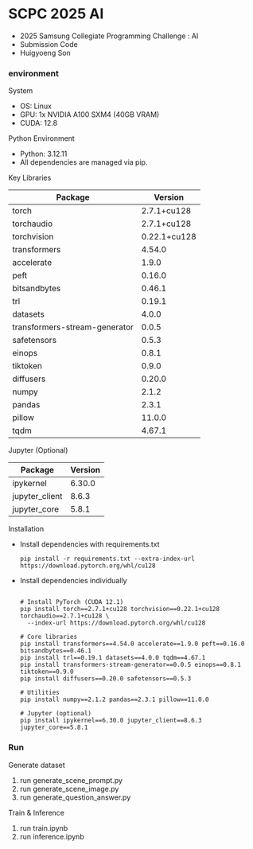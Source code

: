 # SCPC 2025 AI 

- 2025 Samsung Collegiate Programming Challenge : AI 
- Submission Code 
- Huigyoeng Son 

### environment 

System 

- OS: Linux
- GPU: 1x NVIDIA A100 SXM4 (40GB VRAM) 
- CUDA: 12.8

Python Environment 

- Python: 3.12.11
- All dependencies are managed via pip.

Key Libraries 

| Package                       | Version      |
| ----------------------------- | ------------ |
| torch                         | 2.7.1+cu128  |
| torchaudio                    | 2.7.1+cu128  |
| torchvision                   | 0.22.1+cu128 |
| transformers                  | 4.54.0       |
| accelerate                    | 1.9.0        |
| peft                          | 0.16.0       |
| bitsandbytes                  | 0.46.1       |
| trl                           | 0.19.1       |
| datasets                      | 4.0.0        |
| transformers-stream-generator | 0.0.5        |
| safetensors                   | 0.5.3        |
| einops                        | 0.8.1        |
| tiktoken                      | 0.9.0        |
| diffusers                     | 0.20.0       |
| numpy                         | 2.1.2        |
| pandas                        | 2.3.1        |
| pillow                        | 11.0.0       |
| tqdm                          | 4.67.1       |


Jupyter (Optional)

| Package         | Version |
| --------------- | ------- |
| ipykernel       | 6.30.0  |
| jupyter\_client | 8.6.3   |
| jupyter\_core   | 5.8.1   |

Installation

- Install dependencies with requirements.txt

  ```
  pip install -r requirements.txt --extra-index-url https://download.pytorch.org/whl/cu128
  ```

- Install dependencies individually

  ```

  # Install PyTorch (CUDA 12.1)
  pip install torch==2.7.1+cu128 torchvision==0.22.1+cu128 torchaudio==2.7.1+cu128 \
    --index-url https://download.pytorch.org/whl/cu128

  # Core libraries
  pip install transformers==4.54.0 accelerate==1.9.0 peft==0.16.0 bitsandbytes==0.46.1
  pip install trl==0.19.1 datasets==4.0.0 tqdm==4.67.1
  pip install transformers-stream-generator==0.0.5 einops==0.8.1 tiktoken==0.9.0
  pip install diffusers==0.20.0 safetensors==0.5.3

  # Utilities
  pip install numpy==2.1.2 pandas==2.3.1 pillow==11.0.0

  # Jupyter (optional)
  pip install ipykernel==6.30.0 jupyter_client==8.6.3 jupyter_core==5.8.1

  ```

### Run

Generate dataset

1. run generate_scene_prompt.py
2. run generate_scene_image.py
3. run generate_question_answer.py

Train & Inference

1. run train.ipynb
2. run inference.ipynb
